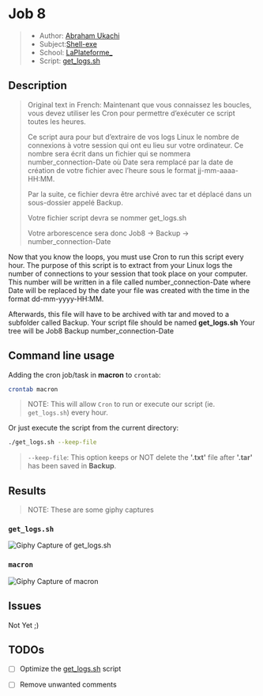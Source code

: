 # Job 8
> - Author: [Abraham Ukachi](https://github.com/abraham-ukachi) 
> - Subject:[Shell-exe](https://github.com/abraham-ukachi/shell-exe)
> - School: [LaPlateforme\_](https://laplateforme.io)
> - Script: [get_logs.sh](./get_logs.sh)



## Description
> Original text in French: 
> Maintenant que vous connaissez les boucles, vous devez utiliser les Cron pour
> permettre d’exécuter ce script toutes les heures.
>
> Ce script aura pour but d’extraire de vos logs Linux le nombre de connexions à votre
> session qui ont eu lieu sur votre ordinateur. Ce nombre sera écrit dans un fichier qui se
> nommera number_connection-Date où Date sera remplacé par la date de création de
> votre fichier avec l’heure sous le format jj-mm-aaaa-HH:MM.
>
> Par la suite, ce fichier devra être archivé avec tar et déplacé dans un sous-dossier
> appelé Backup.
>
> Votre fichier script devra se nommer get_logs.sh
>
> Votre arborescence sera donc Job8 → Backup → number_connection-Date


Now that you know the loops, you must use Cron to run this script every hour. The purpose of this script is to extract from your Linux logs the number of connections to your session that took place on your computer. This number will be written in a file called number_connection-Date where Date will be replaced by the date your file was created with the time in the format dd-mm-yyyy-HH:MM.

Afterwards, this file will have to be archived with tar and moved to a subfolder called Backup. Your script file should be named **get_logs.sh**
Your tree will be Job8 Backup number_connection-Date



## Command line usage

Adding the cron job/task in **macron** to `crontab`:

```sh
crontab macron
```
> NOTE: This will allow `Cron` to run or execute our script (ie. `get_logs.sh`) every hour.


Or just execute the script from the current directory:

```sh
./get_logs.sh --keep-file
```
> `--keep-file`: This option keeps or NOT delete the **'.txt'** file after **'.tar'** has been saved in **Backup**. 



## Results
> NOTE: These are some giphy captures

### `get_logs.sh`
![Giphy Capture of get_logs.sh](./.screenshots/giphy_capture_1.gif)

### `macron`
![Giphy Capture of macron](./.screenshots/giphy_capture_2.gif)



## Issues

Not Yet ;)



## TODOs

- [ ] Optimize the [get_logs.sh](./get_logs.sh) script
- [ ] Remove unwanted comments
  
